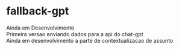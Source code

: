 ﻿# fallback-gpt
Ainda em Desenvolvimento <br />
Primeira versao enviando dados para a api do chat-gpt <br />
Ainda em desenvolvimento a parte de contextualizacao de assunto
